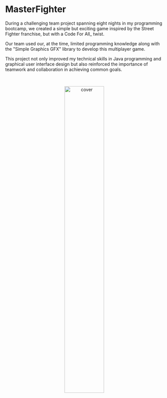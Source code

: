 # MasterFighter

During a challenging team project spanning eight nights in my programming bootcamp, we created a simple but exciting game inspired by the Street Fighter franchise, but with a Code For All_ twist.

Our team used our, at the time, limited programming knowledge along with the "Simple Graphics GFX" library to develop this multiplayer game.

This project not only improved my technical skills in Java programming and graphical user interface design but also reinforced the importance of teamwork and collaboration in achieving common goals.

<br>
<p align="center">
  <img src="https://github.com/pedroMoreira96/MasterFighter/assets/159487606/3f96e455-3833-4e3c-957f-fd0de32c512d" alt="cover" style="width: 50%;"/>
</p>
